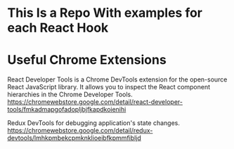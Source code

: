 # This Is a Repo With examples for each React Hook

# Useful Chrome Extensions

React Developer Tools is a Chrome DevTools extension for the open-source React JavaScript library. It allows you to inspect the React component hierarchies in the Chrome Developer Tools.
https://chromewebstore.google.com/detail/react-developer-tools/fmkadmapgofadopljbjfkapdkoienihi

Redux DevTools for debugging application's state changes.
https://chromewebstore.google.com/detail/redux-devtools/lmhkpmbekcpmknklioeibfkpmmfibljd

